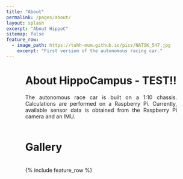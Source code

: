 ```yaml
---
title: "About"
permalink: /pages/about/
layout: splash
excerpt: "About HippoC"
sitemap: false
feature_row:
  - image_path: https://tuhh-mum.github.io/pics/NATSK_547.jpg
    excerpt: "First version of the autonomous racing car."   
---
```




<div style="margin-left:10%; margin-right:10%; text-align: justify">
  <h1>About HippoCampus - TEST!!</h1>
The autonomous race car is built on a 1:10 chassis. Calculations are performed on a Raspberry Pi. Currently, available sensor data is obtained from the Raspberry Pi camera and an IMU.
</div>
<br>



<div style="margin-left:10%; margin-right:10%; text-align: justify">
  <h1>Gallery</h1>
</div>
<br>
<div style="width:80%;margin:auto;">{% include feature_row %}</div>

